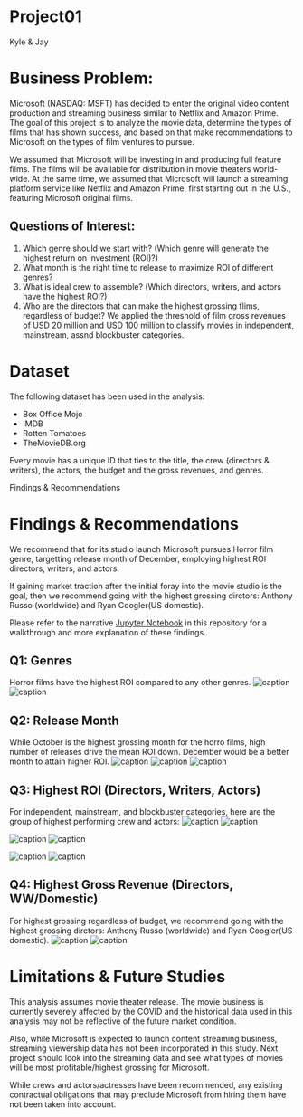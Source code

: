 # Project01
Kyle & Jay


# Business Problem:

Microsoft (NASDAQ: MSFT) has decided to enter the original video content production and streaming business similar to Netflix and Amazon Prime. The goal of this project is to analyze the movie data, determine the types of films that has shown success, and based on that make recommendations to Microsoft on the types of film ventures to pursue.

We assumed that Microsoft will be investing in and producing full feature films. The films will be available for distribution in movie theaters world-wide. At the same time, we assumed that Microsoft will launch a streaming platform service like Netflix and Amazon Prime, first starting out in the U.S., featuring Microsoft original films.


## Questions of Interest:

1. Which genre should we start with? (Which genre will generate the highest return on investment (ROI)?)
1. What month is the right time to release to maximize ROI of different genres?
1. What is ideal crew to assemble? (Which directors, writers, and actors have the highest ROI?)
1. Who are the directors that can make the highest grossing flims, regardless of budget? We applied the threshold of film gross revenues of USD 20 million and USD 100 million to classify movies in independent, mainstream, assnd blockbuster categories.


# Dataset

The following dataset has been used in the analysis:
 - Box Office Mojo
 - IMDB
 - Rotten Tomatoes
 - TheMovieDB.org
 
 Every movie has a unique ID that ties to the title, the crew (directors & writers), the actors, the budget and the gross revenues, and genres.
 
 Findings & Recommendations
 
 # Findings & Recommendations

We recommend that for its studio launch Microsoft pursues Horror film genre, targetting release month of December, employing highest ROI directors, writers, and actors.

If gaining market traction after the initial foray into the movie studio is the goal, then we recommend going with the highest grossing dirctors: Anthony Russo (worldwide) and Ryan Coogler(US domestic).

 Please refer to the narrative [Jupyter Notebook](Movies_Project_final.ipynb) in this repository for a walkthrough and more explanation of these findings.
 
 ## Q1: Genres
 Horror films have the highest ROI compared to any other genres.
 ![caption](roi_genres.png)
 ![caption](roi_genres_mean.png)
  
 ## Q2: Release Month
 While October is the highest grossing month for the horro films, high number of releases drive the mean ROI down. December would be a better month to attain higher ROI.
 ![caption](heatmap.png)
 ![caption](monthly_gross.png)
 ![caption](monthly_gross_release.png) 
 
 ## Q3: Highest ROI (Directors, Writers, Actors)
 For independent, mainstream, and blockbuster categories, here are the group of highest performing crew and actors:
 ![caption](actors.png)
 ![caption](actors_plot.png)
 
 ![caption](directors.png) 
 ![caption](directors_plot.png) 
 
 ![caption](writers.png)
 ![caption](writers_plot.png)
  
 ## Q4: Highest Gross Revenue (Directors, WW/Domestic)
 For highest grossing regardless of budget, we recommend going with the highest grossing dirctors: Anthony Russo (worldwide) and Ryan Coogler(US domestic).
 ![caption](gross_ww.png)
 ![caption](gross_us.png)
 
 
 # Limitations & Future Studies
 This analysis assumes movie theater release. The movie business is currently severely affected by the COVID and the historical data used in this analysis may not be reflective of the future market condition. 
 
 Also, while Microsoft is expected to launch content streaming business, streaming viewership data has not been incorporated in this study. Next project should look into the streaming data and see what types of movies will be most profitable/highest grossing for Microsoft.
 
 While crews and actors/actresses have been recommended, any existing contractual obligations that may preclude Microsoft from hiring them have not been taken into account.
 
 